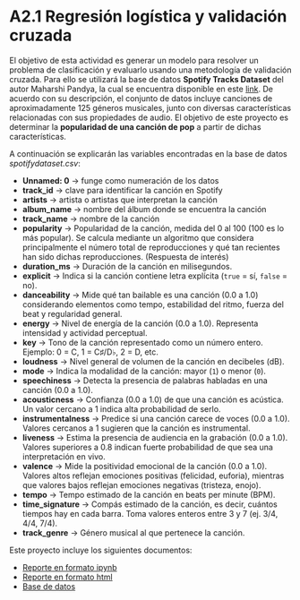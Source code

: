 # A2.1 Regresión logística y validación cruzada
 
El objetivo de esta actividad es generar un modelo para resolver un problema de clasificación y evaluarlo usando una metodología de validación cruzada. Para ello se utilizará la base de datos **Spotify Tracks Dataset** del autor Maharshi Pandya, la cual se encuentra disponible en este [link](https://www.kaggle.com/datasets/maharshipandya/-spotify-tracks-dataset/data). De acuerdo con su descripción, el conjunto de datos incluye canciones de aproximadamente 125 géneros musicales, junto con diversas características relacionadas con sus propiedades de audio. El objetivo de este proyecto es determinar la **popularidad de una canción de pop** a partir de dichas características.

A continuación se explicarán las variables encontradas en la base de datos *spotifydataset.csv*:
- **Unnamed: 0** → funge como numeración de los datos  
- **track_id** → clave para identificar la canción en Spotify  
- **artists** → artista o artistas que interpretan la canción  
- **album_name** → nombre del álbum donde se encuentra la canción  
- **track_name** → nombre de la canción
- **popularity** → Popularidad de la canción, medida del 0 al 100 (100 es lo más popular). Se calcula mediante un algoritmo que considera principalmente el número total de reproducciones y qué tan recientes han sido dichas reproducciones. (Respuesta de interés)
- **duration_ms** → Duración de la canción en milisegundos.
- **explicit** → Indica si la canción contiene letra explícita (`true` = sí, `false` = no).
- **danceability** → Mide qué tan bailable es una canción (0.0 a 1.0) considerando elementos como tempo, estabilidad del ritmo, fuerza del beat y regularidad general.
- **energy** → Nivel de energía de la canción (0.0 a 1.0). Representa intensidad y actividad perceptual. 
- **key** → Tono de la canción representado como un número entero. Ejemplo: 0 = C, 1 = C♯/D♭, 2 = D, etc.
- **loudness** → Nivel general de volumen de la canción en decibeles (dB).
- **mode** → Indica la modalidad de la canción: mayor (`1`) o menor (`0`).
- **speechiness** → Detecta la presencia de palabras habladas en una canción (0.0 a 1.0).    
- **acousticness** → Confianza (0.0 a 1.0) de que una canción es acústica. Un valor cercano a 1 indica alta probabilidad de serlo.
- **instrumentalness** → Predice si una canción carece de voces (0.0 a 1.0). Valores cercanos a 1 sugieren que la canción es instrumental.
- **liveness** → Estima la presencia de audiencia en la grabación (0.0 a 1.0). Valores superiores a 0.8 indican fuerte probabilidad de que sea una interpretación en vivo.
- **valence** → Mide la positividad emocional de la canción (0.0 a 1.0). Valores altos reflejan emociones positivas (felicidad, euforia), mientras que valores bajos reflejan emociones negativas (tristeza, enojo).
- **tempo** → Tempo estimado de la canción en beats per minute (BPM).
- **time_signature** → Compás estimado de la canción, es decir, cuántos tiempos hay en cada barra. Toma valores enteros entre 3 y 7 (ej. 3/4, 4/4, 7/4).
- **track_genre** → Género musical al que pertenece la canción.

Este proyecto incluye los siguientes documentos:
- [Reporte en formato ipynb](A2.1.ipynb)
- [Reporte en formato html](A2.1.html)
- [Base de datos](A2.1.csv)
